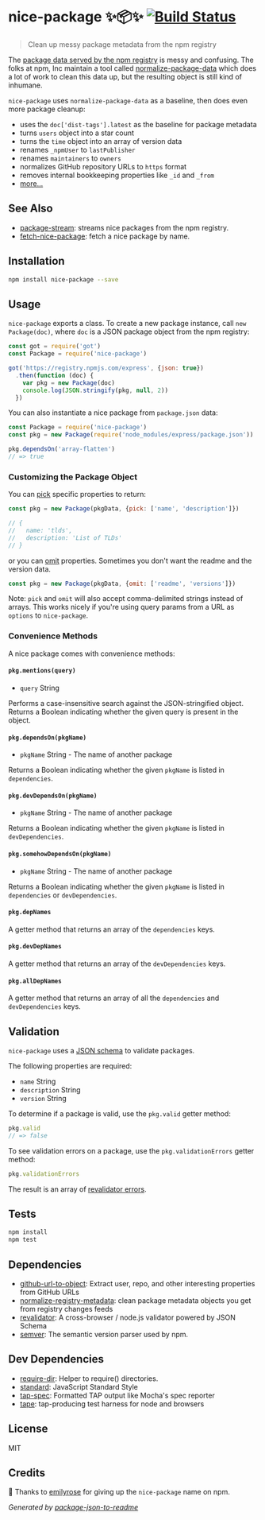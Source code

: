 # nice-package ✨📦✨  [![Build Status](https://travis-ci.org/zeke/nice-package.svg?branch=master)](https://travis-ci.org/zeke/nice-package)

> Clean up messy package metadata from the npm registry

The [package data served by the npm registry](http://registry.npmjs.com/express)
is messy and confusing. The folks at npm, Inc maintain a tool called
[normalize-package-data](https://github.com/npm/normalize-package-data)
which does a lot of work to clean this data up, but the resulting object is
still kind of inhumane.

`nice-package` uses `normalize-package-data` as a baseline, then does even more
package cleanup:

- uses the `doc['dist-tags'].latest` as the baseline for package metadata
- turns `users` object into a star count
- turns the `time` object into an array of version data
- renames `_npmUser` to `lastPublisher`
- renames `maintainers` to `owners`
- normalizes GitHub repository URLs to `https` format
- removes internal bookkeeping properties like `_id` and `_from`
- [more...](tests/index.js)

## See Also

- [package-stream](https://github.com/zeke/package-stream/): streams nice packages
from the npm registry.
- [fetch-nice-package](https://github.com/hemanth/fetch-nice-package): fetch a nice package by name.

## Installation

```sh
npm install nice-package --save
```

## Usage

`nice-package` exports a class. To create a new package instance,
call `new Package(doc)`, where `doc` is a JSON package object from the npm registry:

```js
const got = require('got')
const Package = require('nice-package')

got('https://registry.npmjs.com/express', {json: true})
  .then(function (doc) {
    var pkg = new Package(doc)
    console.log(JSON.stringify(pkg, null, 2))
  })
```

You can also instantiate a nice package from `package.json` data:

```js
const Package = require('nice-package')
const pkg = new Package(require('node_modules/express/package.json'))

pkg.dependsOn('array-flatten')
// => true
```

### Customizing the Package Object

You can [pick](https://lodash.com/docs/4.17.2#pick) specific properties to return:

```js
const pkg = new Package(pkgData, {pick: ['name', 'description']})

// {
//   name: 'tlds',
//   description: 'List of TLDs'
// }
```

or you can [omit](https://lodash.com/docs/4.17.2#omit) properties.
Sometimes you don't want the readme and the version data.

```js
const pkg = new Package(pkgData, {omit: ['readme', 'versions']})
```

Note: `pick` and `omit` will also accept comma-delimited strings instead
of arrays. This works nicely if you're using query params from a URL as `options` to
`nice-package`.

### Convenience Methods

A nice package comes with convenience methods:

#### `pkg.mentions(query)`

* `query` String

Performs a case-insensitive search against the JSON-stringified object. Returns
a Boolean indicating whether the given query is present in the object.

#### `pkg.dependsOn(pkgName)`

* `pkgName` String - The name of another package

Returns a Boolean indicating whether the given `pkgName` is listed in `dependencies`.

#### `pkg.devDependsOn(pkgName)`

* `pkgName` String - The name of another package

Returns a Boolean indicating whether the given `pkgName` is listed in `devDependencies`.

#### `pkg.somehowDependsOn(pkgName)`

* `pkgName` String - The name of another package

Returns a Boolean indicating whether the given `pkgName` is listed in
`dependencies` or `devDependencies`.

#### `pkg.depNames`

A getter method that returns an array of the `dependencies` keys.

#### `pkg.devDepNames`

A getter method that returns an array of the `devDependencies` keys.

#### `pkg.allDepNames`

A getter method that returns an array of all the `dependencies` and
`devDependencies` keys.

## Validation

`nice-package` uses a [JSON schema](lib/schema.js) to validate packages.

The following properties are required:

- `name` String
- `description` String
- `version` String

To determine if a package is valid, use the `pkg.valid` getter method:

```js
pkg.valid
// => false
```

To see validation errors on a package, use the `pkg.validationErrors` getter method:

```js
pkg.validationErrors
```

The result is an array of
[revalidator errors](https://github.com/flatiron/revalidator#example).

## Tests

```sh
npm install
npm test
```

## Dependencies

- [github-url-to-object](https://github.com/zeke/github-url-to-object): Extract user, repo, and other interesting properties from GitHub URLs
- [normalize-registry-metadata](https://github.com/npm/normalize-registry-metadata): clean package metadata objects you get from registry changes feeds
- [revalidator](https://github.com/flatiron/revalidator): A cross-browser / node.js validator powered by JSON Schema
- [semver](https://github.com/npm/node-semver): The semantic version parser used by npm.

## Dev Dependencies

- [require-dir](https://github.com/aseemk/requireDir): Helper to require() directories.
- [standard](https://github.com/feross/standard): JavaScript Standard Style
- [tap-spec](https://github.com/scottcorgan/tap-spec): Formatted TAP output like Mocha&#39;s spec reporter
- [tape](https://github.com/substack/tape): tap-producing test harness for node and browsers

## License

MIT

## Credits

💛 Thanks to [emilyrose](https://github.com/emilyrose) for giving up
the `nice-package` name on npm.

_Generated by [package-json-to-readme](https://github.com/zeke/package-json-to-readme)_
